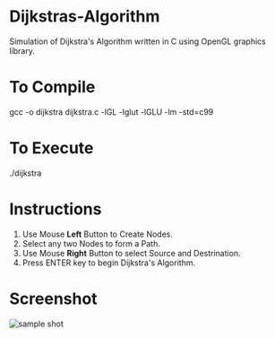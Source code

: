 # Dijkstras-Algorithm
Simulation of Dijkstra's Algorithm written in C using OpenGL graphics library.

# To Compile
gcc -o dijkstra  dijkstra.c  -lGL -lglut -lGLU  -lm -std=c99

# To Execute
./dijkstra

# Instructions
1. Use Mouse **Left** Button to Create Nodes.
2. Select any two Nodes to form a Path.
3. Use Mouse **Right** Button to select Source and Destrination.
4. Press ENTER key to begin Dijkstra's Algorithm.

# Screenshot

![sample shot](/images/dk503.png")
